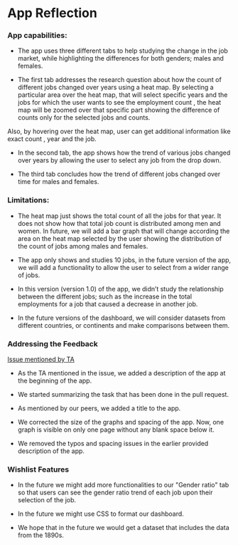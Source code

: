 App Reflection
================


### App capabilities:

- The app uses three different tabs to help studying the change in the job market, while highlighting the differences for both genders; males and females.

- The first tab addresses the research question about how the count of different jobs changed over years using a heat map. By selecting a particular area over the heat map, that will select specific years and the jobs for which the user wants to see the employment count , the heat map will be zoomed over that specific part showing the difference  of counts only for the selected jobs and counts.

Also, by hovering over the heat map, user can get additional information like exact count , year and the job.

- In the second tab, the app shows how the trend of various jobs changed over years by allowing the user to select any job from the drop down.

- The third tab concludes how the trend of different jobs changed over time for males and females.

### Limitations:

- The heat map just shows the total count of all the jobs for that year. It  does not show how that total job count is distributed among men and women. In future, we will add a bar graph that will change according the area on the heat map selected by the user showing the distribution of the count of jobs among males and females.

- The app only shows and studies 10 jobs, in the future version of the app, we will add a functionality to allow the user to select from a wider range of jobs.

- In this version (version 1.0) of the app, we didn’t study the relationship between the different jobs; such as the increase in the total employments for a job that caused a decrease in another job.

- In the future versions of the dashboard, we will consider datasets from different countries, or continents and make comparisons between them.


### Addressing the Feedback

[Issue mentioned by TA](https://github.com/UBC-MDS/532_project_job_Analyzer_R/issues/3)

- As the TA mentioned in the issue, we added a description of the app at the beginning of the app.

- We started summarizing the task that has been done in the pull request.

- As mentioned by our peers, we added a title to the app.

- We corrected the size of the graphs and spacing of the app. Now, one graph is visible on only one page without any blank space below it.

- We removed the typos and spacing issues in the  earlier provided description of the app.
### Wishlist Features

- In the future we might add more functionalities to our "Gender ratio" tab so that users can see 	the gender ratio trend of each job upon their selection of the job.

- In the future we might use CSS to format our dashboard.

- We hope that in the future we would get a dataset that includes the data from the 1890s.
